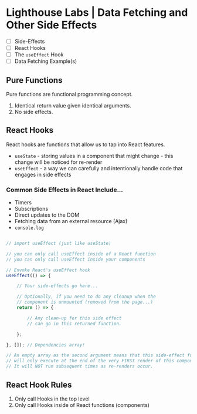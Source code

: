 # Lighthouse Labs | Data Fetching and Other Side Effects

* [ ] Side-Effects
* [ ] React Hooks
* [ ] The `useEffect` Hook
* [ ] Data Fetching Example(s)

## Pure Functions

Pure functions are functional programming concept.

1. Identical return value given identical arguments.
2. No side effects.

## React Hooks

React hooks are functions that allow us to tap into React features.

* `useState` - storing values in a component that might change - this change will be noticed for re-render
* `useEffect` - a way we can carefully and intentionally handle code that engages in side effects

### Common Side Effects in React Include...

* Timers
* Subscriptions
* Direct updates to the DOM
* Fetching data from an external resource (Ajax)
* `console.log`

```js

// import useEffect (just like useState)

// you can only call useEffect inside of a React function
// you can only call useEffect inside your components

// Envoke React's useEffect hook
useEffect(() => {

    // Your side-effects go here...

    // Optionally, if you need to do any cleanup when the
    // component is unmounted (removed from the page...)
    return () => {

        // Any clean-up for this side effect
        // can go in this returned function.

    };

}, []); // Dependencies array!

// An empty array as the second argument means that this side-effect function...
// will only execute at the end of the very FIRST render of this component.
// It will NOT run subsequent times as re-renders occur.
```

## React Hook Rules

1. Only call Hooks in the top level
2. Only call Hooks inside of React functions (components)
